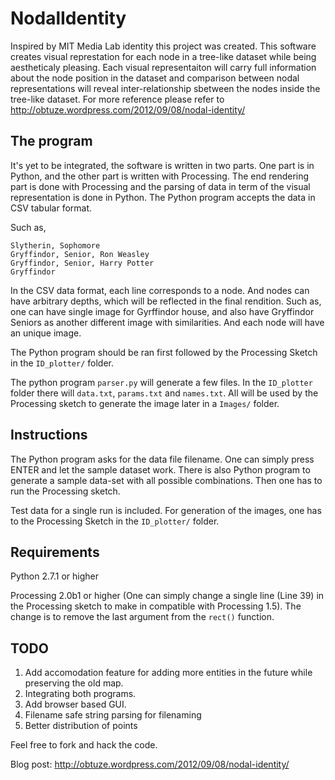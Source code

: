 NodalIdentity
=============

Inspired by MIT Media Lab identity this project was created. This software creates visual represtation for each node in a tree-like dataset while being aestheticaly pleasing. Each visual representaiton will carry full information about the node position in the dataset and comparison between nodal representations will reveal inter-relationship sbetween the nodes inside the tree-like dataset. For more reference please refer to http://obtuze.wordpress.com/2012/09/08/nodal-identity/

The program
-----------
It's yet to be integrated, the software is written in two parts. One part is in Python, and the other part is written with Processing. The end rendering part is done with Processing and the parsing of data in term of the visual representation is done in Python. The Python program accepts the data in CSV tabular format.

Such as,
```
Slytherin, Sophomore
Gryffindor, Senior, Ron Weasley
Gryffindor, Senior, Harry Potter
Gryffindor
```

In the CSV data format, each line corresponds to a node. And nodes can have arbitrary depths, which will be reflected in the final rendition. Such as, one can have single image for Gyrffindor house, and also have Gryffindor Seniors as another different image with similarities. And each node will have an unique image.

The Python program should be ran first followed by the Processing Sketch in the ```ID_plotter/``` folder.

The python program ```parser.py``` will generate a few files. In the ```ID_plotter``` folder there will ```data.txt```, ```params.txt``` and ```names.txt```. All will be used by the Processing sketch to generate the image later in a ```Images/``` folder.

Instructions
------------
The Python program asks for the data file filename. One can simply press ENTER and let the sample dataset work. There is also Python program to generate a sample data-set with all possible combinations. Then one has to run the Processing sketch.

Test data for a single run is included. For generation of the images, one has to the Processing Sketch in the ```ID_plotter/``` folder.

Requirements
------------
Python 2.7.1 or higher

Processing 2.0b1 or higher (One can simply change a single line (Line 39) in the Processing sketch to make in compatible with Processing 1.5). The change is to remove the last argument from the ```rect()``` function.

TODO
----
1. Add accomodation feature for adding more entities in the future while preserving the old map.
2. Integrating both programs.
3. Add browser based GUI.
4. Filename safe string parsing for filenaming
5. Better distribution of points

Feel free to fork and hack the code.

Blog post: http://obtuze.wordpress.com/2012/09/08/nodal-identity/